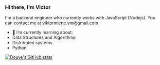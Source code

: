 ### Hi there, I'm Victor

I'm a backend engineer who currently works with JavaScript (Nodejs). You can contact me at viktormiene.vm@gmail.com

- 🌱 I’m currently learning about:
- Data Structures and Algorithms
- Distributed systems
- Python




[![Douye's GitHub stats](https://github-readme-stats.vercel.app/api?username=Douyemiene&show_icons=true&theme=dark)](https://github.com/anuraghazra/github-readme-stats)


<!--
**Douyemiene/Douyemiene** is a ✨ _special_ ✨ repository because its `README.md` (this file) appears on your GitHub profile.

Here are some ideas to get you started:

- 🔭 I’m currently working on ...

- 👯 I’m looking to collaborate on ...
- 🤔 I’m looking for help with ...
- 💬 Ask me about ...
- 📫 How to reach me: ...
- 😄 Pronouns: ...
- ⚡ Fun fact: ...
-->
